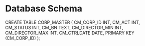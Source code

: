 # Database Schema
CREATE TABLE CORP_MASTER
(
    CM_CORP_ID INT,
    CM_ACT INT,
    CM_STATUS INT,
    CM_BN TEXT,
    CM_DIRECTOR_MIN INT,
    CM_DIRECTOR_MAX INT,
    CM_CTRLDATE DATE,
    PRIMARY KEY (CM_CORP_ID)
);
